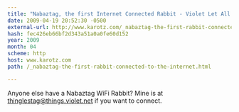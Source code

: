 ```yaml
---
title: "Nabaztag, the first Internet Connected Rabbit - Violet Let All Things Be Connected"
date: 2009-04-19 20:52:30 -0500
external-url: http://www.karotz.com/_nabaztag-the-first-rabbit-connected-to-the-internet.html
hash: fec426eb66bf2d343a51a0a0fe60d152
year: 2009
month: 04
scheme: http
host: www.karotz.com
path: /_nabaztag-the-first-rabbit-connected-to-the-internet.html

---
```


Anyone else have a Nabaztag WiFi Rabbit? Mine is at thinglestag@things.violet.net if you want to connect.
